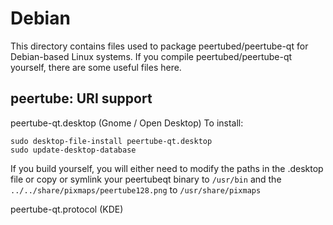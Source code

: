 
Debian
====================
This directory contains files used to package peertubed/peertube-qt
for Debian-based Linux systems. If you compile peertubed/peertube-qt yourself, there are some useful files here.

## peertube: URI support ##


peertube-qt.desktop  (Gnome / Open Desktop)
To install:

	sudo desktop-file-install peertube-qt.desktop
	sudo update-desktop-database

If you build yourself, you will either need to modify the paths in
the .desktop file or copy or symlink your peertubeqt binary to `/usr/bin`
and the `../../share/pixmaps/peertube128.png` to `/usr/share/pixmaps`

peertube-qt.protocol (KDE)

